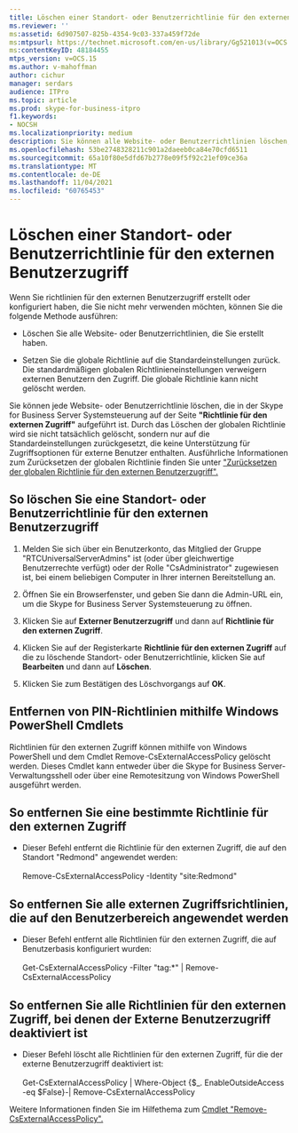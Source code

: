 ```yaml
---
title: Löschen einer Standort- oder Benutzerrichtlinie für den externen Benutzerzugriff
ms.reviewer: ''
ms:assetid: 6d907507-825b-4354-9c03-337a459f72de
ms:mtpsurl: https://technet.microsoft.com/en-us/library/Gg521013(v=OCS.15)
ms:contentKeyID: 48184455
mtps_version: v=OCS.15
ms.author: v-mahoffman
author: cichur
manager: serdars
audience: ITPro
ms.topic: article
ms.prod: skype-for-business-itpro
f1.keywords:
- NOCSH
ms.localizationpriority: medium
description: Sie können alle Website- oder Benutzerrichtlinien löschen, die in der Skype for Business Server Systemsteuerung auf der Seite "Richtlinie für den externen Zugriff" aufgeführt sind.
ms.openlocfilehash: 53be2748328211c901a2daeeb0ca84e70cfd6511
ms.sourcegitcommit: 65a10f80e5dfd67b2778e09f5f92c21ef09ce36a
ms.translationtype: MT
ms.contentlocale: de-DE
ms.lasthandoff: 11/04/2021
ms.locfileid: "60765453"
---
```

# <a name="delete-a-site-or-user-policy-for-external-user-access"></a>Löschen einer Standort- oder Benutzerrichtlinie für den externen Benutzerzugriff

Wenn Sie richtlinien für den externen Benutzerzugriff erstellt oder konfiguriert haben, die Sie nicht mehr verwenden möchten, können Sie die folgende Methode ausführen:

  - Löschen Sie alle Website- oder Benutzerrichtlinien, die Sie erstellt haben.

  - Setzen Sie die globale Richtlinie auf die Standardeinstellungen zurück. Die standardmäßigen globalen Richtlinieneinstellungen verweigern externen Benutzern den Zugriff. Die globale Richtlinie kann nicht gelöscht werden.


Sie können jede Website- oder Benutzerrichtlinie löschen, die in der Skype for Business Server Systemsteuerung auf der Seite **"Richtlinie für den externen Zugriff"** aufgeführt ist. Durch das Löschen der globalen Richtlinie wird sie nicht tatsächlich gelöscht, sondern nur auf die Standardeinstellungen zurückgesetzt, die keine Unterstützung für Zugriffsoptionen für externe Benutzer enthalten. Ausführliche Informationen zum Zurücksetzen der globalen Richtlinie finden Sie unter ["Zurücksetzen der globalen Richtlinie für den externen Benutzerzugriff".](reset-the-global-policy-for-external-user-access.md)


## <a name="to-delete-a-site-or-user-policy-for-external-user-access"></a>So löschen Sie eine Standort- oder Benutzerrichtlinie für den externen Benutzerzugriff

1.  Melden Sie sich über ein Benutzerkonto, das Mitglied der Gruppe "RTCUniversalServerAdmins" ist (oder über gleichwertige Benutzerrechte verfügt) oder der Rolle "CsAdministrator" zugewiesen ist, bei einem beliebigen Computer in Ihrer internen Bereitstellung an.

2.  Öffnen Sie ein Browserfenster, und geben Sie dann die Admin-URL ein, um die Skype for Business Server Systemsteuerung zu öffnen. 

3.  Klicken Sie auf **Externer Benutzerzugriff** und dann auf **Richtlinie für den externen Zugriff**.

4.  Klicken Sie auf der Registerkarte **Richtlinie für den externen Zugriff** auf die zu löschende Standort- oder Benutzerrichtlinie, klicken Sie auf **Bearbeiten** und dann auf **Löschen**.

5.  Klicken Sie zum Bestätigen des Löschvorgangs auf **OK**.


## <a name="removing-pin-policies-by-using-windows-powershell-cmdlets"></a>Entfernen von PIN-Richtlinien mithilfe Windows PowerShell Cmdlets

Richtlinien für den externen Zugriff können mithilfe von Windows PowerShell und dem Cmdlet Remove-CsExternalAccessPolicy gelöscht werden. Dieses Cmdlet kann entweder über die Skype for Business Server-Verwaltungsshell oder über eine Remotesitzung von Windows PowerShell ausgeführt werden. 


## <a name="to-remove-a-specific-external-access-policy"></a>So entfernen Sie eine bestimmte Richtlinie für den externen Zugriff

  - Dieser Befehl entfernt die Richtlinie für den externen Zugriff, die auf den Standort "Redmond" angewendet werden:<br/><br/>Remove-CsExternalAccessPolicy -Identity "site:Redmond"


## <a name="to-remove-all-the-external-access-policies-applied-to-the-per-user-scope"></a>So entfernen Sie alle externen Zugriffsrichtlinien, die auf den Benutzerbereich angewendet werden

  - Dieser Befehl entfernt alle Richtlinien für den externen Zugriff, die auf Benutzerbasis konfiguriert wurden:<br/><br/>Get-CsExternalAccessPolicy -Filter "tag:*" | Remove-CsExternalAccessPolicy


## <a name="to-remove-all-the-external-access-policies-where-outside-user-access-is-disabled"></a>So entfernen Sie alle Richtlinien für den externen Zugriff, bei denen der Externe Benutzerzugriff deaktiviert ist

  - Dieser Befehl löscht alle Richtlinien für den externen Zugriff, für die der externe Benutzerzugriff deaktiviert ist:<br/><br/>Get-CsExternalAccessPolicy | Where-Object {$_. EnableOutsideAccess -eq $False}-| Remove-CsExternalAccessPolicy


Weitere Informationen finden Sie im Hilfethema zum [Cmdlet "Remove-CsExternalAccessPolicy".](/powershell/module/skype/Remove-CsExternalAccessPolicy)
